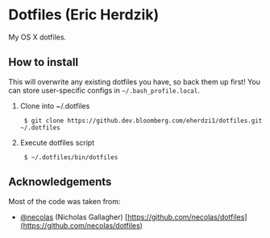# Dotfiles (Eric Herdzik)

My OS X dotfiles.


## How to install

This will overwrite any existing dotfiles you have, so back them up first! You can store user-specific configs in `~/.bash_profile.local`.

1. Clone into ~/.dotfiles

        $ git clone https://github.dev.bloomberg.com/eherdzi1/dotfiles.git ~/.dotfiles


2. Execute dotfiles script

        $ ~/.dotfiles/bin/dotfiles

## Acknowledgements
Most of the code was taken from:
* [@necolas](https://github.com/necolas) (Nicholas Gallagher)
  [https://github.com/necolas/dotfiles](https://github.com/necolas/dotfiles)

